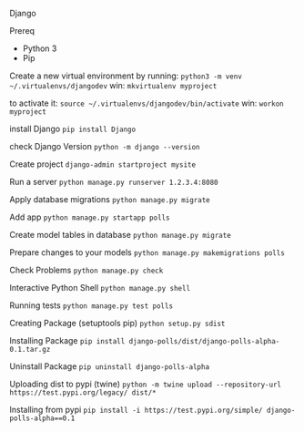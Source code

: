 Django

Prereq
- Python 3
- Pip

Create a new virtual environment by running:
    `python3 -m venv ~/.virtualenvs/djangodev`
    win: `mkvirtualenv myproject`

to activate it:
    `source ~/.virtualenvs/djangodev/bin/activate`
    win: `workon myproject`

install Django
    `pip install Django`

check Django Version
    `python -m django --version`

Create project
    `django-admin startproject mysite`

Run a server
    `python manage.py runserver 1.2.3.4:8080`

Apply database migrations
    `python manage.py migrate`

Add app
    `python manage.py startapp polls`

Create model tables in database
    `python manage.py migrate`

Prepare changes to your models
    `python manage.py makemigrations polls`

Check Problems
    `python manage.py check`

Interactive Python Shell
    `python manage.py shell`

Running tests
    `python manage.py test polls`

Creating Package (setuptools pip)
    `python setup.py sdist`

Installing Package
    `pip install django-polls/dist/django-polls-alpha-0.1.tar.gz`

Uninstall Package
    `pip uninstall django-polls-alpha`

Uploading dist to pypi (twine)
    `python -m twine upload --repository-url https://test.pypi.org/legacy/ dist/*`

Installing from pypi
    `pip install -i https://test.pypi.org/simple/ django-polls-alpha==0.1`
